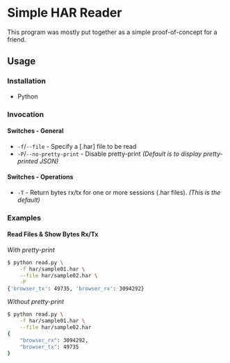 # Simple HAR Reader
This program was mostly put together as a simple proof-of-concept for a friend.

## Usage
### Installation
+ Python

### Invocation

#### Switches - General

+ `-f`/`--file` - Specify a [.har] file to be read
+ `-P`/`--no-pretty-print` - Disable pretty-print *(Default is to display pretty-printed JSON)*

#### Switches - Operations

+ `-T` - Return bytes rx/tx for one or more sessions (.har files). *(This is the default)*

### Examples
#### Read Files & Show Bytes Rx/Tx

*With pretty-print*

```sh
$ python read.py \
    -f har/sample01.har \
    --file har/sample02.har \
    -P
{'browser_tx': 49735, 'browser_rx': 3094292}
```

*Without pretty-print*

```sh
$ python read.py \
    -f har/sample01.har \
    --file har/sample02.har
{
    "browser_rx": 3094292,
    "browser_tx": 49735
}
```
